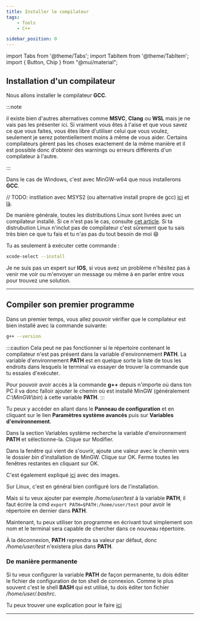 ```yaml
---
title: Installer le compilateur
tags:
    - Tools
    - C++

sidebar_position: 0
---
```


import Tabs from '@theme/Tabs';
import TabItem from '@theme/TabItem';
import { Button, Chip } from "@mui/material";

## Installation d'un compilateur

Nous allons installer le compilateur **GCC**.

:::note

il existe bien d'autres alternatives comme **MSVC**, **Clang** ou **WSL** mais je ne vais pas les présenter ici. Si vraiment vous êtes à l'aise et que vous savez ce que vous faites, vous êtes libre d'utiliser celui que vous voulez, seulement je serez potentiellement moins à même de vous aider.
Certains compilateurs gèrent pas les choses exactement de la même manière et il est possible donc d'obtenir des warnings ou erreurs différents d'un compilateur à l'autre.

:::

<Tabs groupId="operating-systems">
<TabItem value="Windows" label="Windows">

Dans le cas de Windows, c'est avec MinGW-w64 que nous installerons **GCC**.

// TODO: instllation avec MSYS2 (ou alternative install propre de gcc)
[ici](https://code.visualstudio.com/docs/cpp/config-mingw) et [là](https://www.msys2.org/).

</TabItem>

<TabItem value="Linux" label="Linux">

De manière générale, toutes les distributions Linux sont livrées avec un compilateur installé. Si ce n'est pas le cas, consulte [cet article](https://code.visualstudio.com/docs/cpp/config-linux).
Si ta distrubution Linux n'inclut pas de compilateur c'est sûrement que tu sais très bien ce que tu fais et tu n'as pas du tout besoin de moi :smile: 

</TabItem>

<TabItem value="iOS" label="iOS">
Tu as seulement à exécuter cette commande :

```bash
xcode-select --install
```

Je ne suis pas un expert sur **IOS**, si vous avez un problème n'hésitez pas à venir me voir ou m'envoyer un message ou même à en parler entre vous pour trouvez une solution.
</TabItem>
</Tabs>

---


## Compiler son premier programme

Dans un premier temps, vous allez pouvoir vérifier que le compilateur est bien installé avec la commande suivante:

```bash
g++ --version
```

:::caution
Cela peut ne pas fonctionner si le répertoire contenant le compilateur n'est pas présent dans la variable d'environnement **PATH**.
La variable d'environnement **PATH** est en quelque sorte la liste de tous les endroits dans lesquels le terminal va essayer de trouver la commande que tu essaies d'exécuter.

Pour pouvoir avoir accès à la commande **g++** depuis n'importe où dans ton PC il va donc falloir ajouter le chemin où est installé MinGW (généralement *C:\MinGW\bin*) à cette variable **PATH**.
:::

<Tabs groupId="operating-systems">

<TabItem value="Windows" label="Windows">

Tu peux y accéder en allant dans le **Panneau de configuration** et en cliquant sur le lien **Paramètres système avancés** puis sur **Variables d'environnement**. 

Dans la section Variables système recherche la variable d'environnement **PATH** et sélectionne-la. Clique sur Modifier. 

Dans la fenêtre qui vient de s'ouvrir, ajoute une valeur avec le chemin vers le dossier *bin* d'installation de MinGW. Clique sur OK. Ferme toutes les fenêtres restantes en cliquant sur OK.

C'est également expliqué [ici](https://helpdeskgeek.com/windows-10/add-windows-path-environment-variable/) avec des images.
</TabItem>
<TabItem value="Linux" label="Linux">

Sur Linux, c'est en général bien configuré lors de l'installation.

Mais si tu veux ajouter par exemple */home/user/test* à la variable **PATH**, il faut écrire la cmd `export PATH=$PATH:/home/user/test` pour avoir le répertoire en dernier dans **PATH**.

Maintenant, tu peux utiliser ton programme en écrivant tout simplement son nom et le terminal sera capable de chercher dans ce nouveau répertoire.

À la déconnexion, **PATH** reprendra sa valeur par défaut, donc */home/user/test* n'existera plus dans **PATH**.

### De manière permanente

Si tu veux configurer la variable **PATH** de façon permanente, tu dois éditer le fichier de configuration de ton shell de connexion.
Comme le plus souvent c'est le shell **BASH** qui est utilisé, tu dois éditer ton fichier */home/user/.bashrc*.

Tu peux trouver une explication pour le faire [ici](https://stackabuse.com/how-to-permanently-set-path-in-linux/#:~:text=in%20this%20guide.-,Using%20bashrc%20to%20Set%20your%20PATH,-Instead%20of%20setting)
</TabItem>
</Tabs>

---
